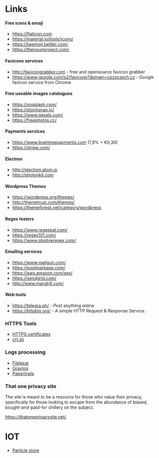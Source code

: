 # Links

#### Free icons & emoji

- https://flaticon.com
- https://material.io/tools/icons/
- https://twemoji.twitter.com/
- https://thenounproject.com/

#### Favicons services

- http://favicongrabber.com - free and opensource favicon grabber
- https://www.google.com/s2/favicons?domain=ozzyczech.cz - Google favicon service from Chrome

#### Free useable images catalogues

- https://unsplash.com/
- https://stocksnap.io/
- https://www.pexels.com/
- https://freephotos.cc/

#### Payments services

* https://www.braintreepayments.com (1,9% + €0,30)
* https://stripe.com/

#### Electron

- http://electron.atom.io
- http://photonkit.com

#### Wordpress Themes

- https://wordpress.org/themes/
- http://themetrust.com/themes/
- https://themeforest.net/category/wordpress

#### Regex testers

- https://www.regexpal.com/
- https://regex101.com/
- https://www.phpliveregex.com/

#### Emailing services

- https://www.mailgun.com/
- https://postmarkapp.com/
- https://aws.amazon.com/ses/
- https://sendgrid.com/
- http://www.mandrill.com/

#### Web tools

- https://telegra.ph/ - Post anything online
- https://httpbin.org/ - A simple HTTP Request & Response Service.


### HTTPS Tools

- [HTTPS certificates](https://transparencyreport.google.com/https/certificates)
- [crt.sh](https://crt.sh) 

### Logs processing

- [Filebeat](https://www.elastic.co/products/beats/filebeat)
- [Graylog](https://www.graylog.org/)
- [Papertrails](https://papertrailapp.com/)

### That one privacy site

The site is meant to be a resource for those who value their privacy, specifically for those looking to escape from the abundance of biased, bought-and-paid-for shillery on the subject.

https://thatoneprivacysite.net/


# IOT

- [Particle store](https://store.particle.io/)